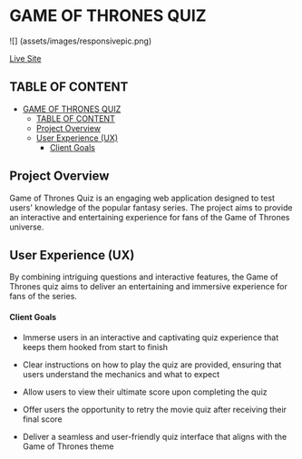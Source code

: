 # GAME OF THRONES QUIZ

![] (assets/images/responsivepic.png)

[Live Site](https://cristina-becheru.github.io/GOT-Quiz/)

## TABLE OF CONTENT

- [GAME OF THRONES QUIZ](#game-of-thrones-quiz)
  - [TABLE OF CONTENT](#table-of-content)
  - [Project Overview](#project-overview)
  - [User Experience (UX)](#user-experience-ux)
      - [Client Goals](#client-goals)

## Project Overview

 Game of Thrones Quiz is an engaging web application designed to test users' knowledge of the popular fantasy series. The project aims to provide an interactive and entertaining experience for fans of the Game of Thrones universe.

## User Experience (UX)

By combining intriguing questions and interactive features, the Game of Thrones quiz aims to deliver an entertaining and immersive experience for fans of the series.

#### Client Goals

- Immerse users in an interactive and captivating quiz experience that keeps them hooked from start to finish
- Clear instructions on how to play the quiz are provided, ensuring that users understand the mechanics and what to expect
- Allow users to view their ultimate score upon completing the quiz
- Offer users the opportunity to retry the movie quiz after receiving their final score
  
- Deliver a seamless and user-friendly quiz interface that aligns with the Game of Thrones theme
